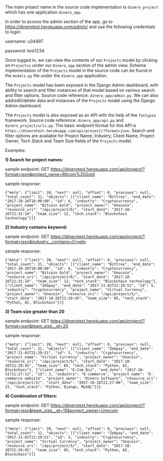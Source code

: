 The main project name in the source code implementation is `dinero_project` which has one application `dinero_app`.

In order to access the admin section of the app, go to https://dinerotest.herokuapp.com/admin/ and use the following credentials to login:

username: u34497

password: test1234


Once logged in, we can view the contents of our `Projects` model by clicking on `Projectss` under our `Dinero_app` section of the admin view. Schema implementation of the `Projects` model in the source code can be found in the `models.py` file under the `dinero_app` application. 


The `Projects` model has been exposed in the Django Admin dashboard, with ability to search and filter instances of that model based on various search and filter options. Source code reference: `dinero_app/admin.py`. We can also add/edit/delete data and instances of the `Projects` model using the Django Admin dashboard.


The `Projects` model is also exposed as an API with the help of the `Tastypie` framework. Source code reference: `dinero_app/api.py` and `dinero_project/urls.py`. The basic endpoint format for this API is `https://dinerotest.herokuapp.com/api/project/?format=json`. Search and filter options are available for Project Name, Industry, Client Name, Project Owner, Tech Stack and Team Size fields of the `Projects` model.


Examples:

<b>1) Search for project names:</b>

sample endpoint: GET https://dinerotest.herokuapp.com/api/project/?format=json&project_name=Bitcoin%20Gold

sample response:

`{"meta": {"limit": 20, "next": null, "offset": 0, "previous": null, "total_count": 1}, "objects": [{"client_name": "Bittrex", "end_date": "2017-10-26T18:00:00", "id": 6, "industry": "Cryptocurrency", "project_name": "Bitcoin Gold", "project_owner": "Unocoin", "resource_uri": "/api/project/6/", "start_date": "2017-10-26T21:31:14", "team_size": 12, "tech_stack": "Blockchain technology"}]}`



<b>2) Industry contains keyword:</b>

sample endpoint: GET https://dinerotest.herokuapp.com/api/project/?format=json&industry__contains=Crypto

sample response:

`{"meta": {"limit": 20, "next": null, "offset": 0, "previous": null, "total_count": 2}, "objects": [{"client_name": "Bittrex", "end_date": "2017-10-26T18:00:00", "id": 6, "industry": "Cryptocurrency", "project_name": "Bitcoin Gold", "project_owner": "Unocoin", "resource_uri": "/api/project/6/", "start_date": "2017-10-26T21:31:14", "team_size": 12, "tech_stack": "Blockchain technology"}, {"client_name": "Zebpay", "end_date": "2017-11-02T21:29:51", "id": 5, "industry": "Cryptocurrency", "project_name": "Virtual Currency", "project_owner": "Unocoin", "resource_uri": "/api/project/5/", "start_date": "2017-10-26T21:29:45", "team_size": 65, "tech_stack": "Python, AI, Blockchain"}]}`



<b>3) Team size greater than 20</b>

sample endpoint: GET https://dinerotest.herokuapp.com/api/project/?format=json&team_size__gt=20

sample response: 

`{"meta": {"limit": 20, "next": null, "offset": 0, "previous": null, "total_count": 2}, "objects": [{"client_name": "Zebpay", "end_date": "2017-11-02T21:29:51", "id": 5, "industry": "Cryptocurrency", "project_name": "Virtual Currency", "project_owner": "Unocoin", "resource_uri": "/api/project/5/", "start_date": "2017-10-26T21:29:45", "team_size": 65, "tech_stack": "Python, AI, Blockchain"}, {"client_name": "E-Com Biz", "end_date": "2017-10-31T21:27:12", "id": 3, "industry": "E-commerce", "project_name": "E-commerce website", "project_owner": "Dinero Software", "resource_uri": "/api/project/3/", "start_date": "2017-10-26T21:27:06", "team_size": 22, "tech_stack": "Python, Django, MySQL"}]}`



<b>4) Combination of filters:</b>

sample endpoint: GET https://dinerotest.herokuapp.com/api/project/?format=json&team_size__gt=15&project_owner=Unocoin

sample response:

`{"meta": {"limit": 20, "next": null, "offset": 0, "previous": null, "total_count": 1}, "objects": [{"client_name": "Zebpay", "end_date": "2017-11-02T21:29:51", "id": 5, "industry": "Cryptocurrency", "project_name": "Virtual Currency", "project_owner": "Unocoin", "resource_uri": "/api/project/5/", "start_date": "2017-10-26T21:29:45", "team_size": 65, "tech_stack": "Python, AI, Blockchain"}]}`

